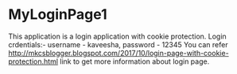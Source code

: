 # MyLoginPage1
This application is a login application with cookie protection.
Login crdentials:- username - kaveesha, password - 12345
You can refer http://mkcsblogger.blogspot.com/2017/10/login-page-with-cookie-protection.html link to get more information about login page.
